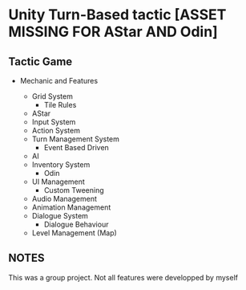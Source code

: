 # Unity Turn-Based tactic [ASSET MISSING FOR AStar AND Odin]

## Tactic Game

* Mechanic and Features

  * Grid System
    * Tile Rules
  * AStar
  * Input System
  * Action System
  * Turn Management System
    * Event Based Driven
  * AI
  * Inventory System
    * Odin
  * UI Management
    * Custom Tweening
  * Audio Management
  * Animation Management
  * Dialogue System
    * Dialogue Behaviour
  * Level Management (Map)

## NOTES

This was a group project. Not all features were developped by myself
